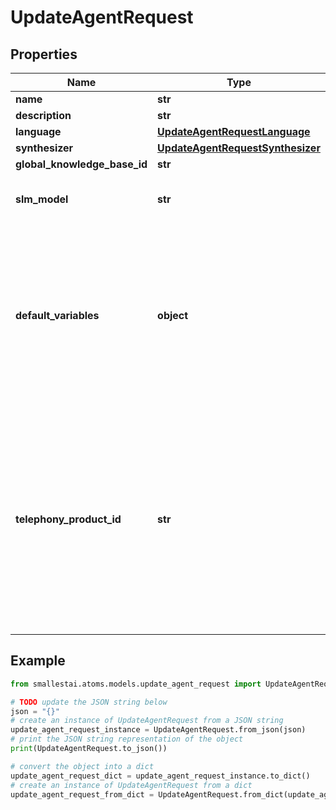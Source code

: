 # UpdateAgentRequest


## Properties

Name | Type | Description | Notes
------------ | ------------- | ------------- | -------------
**name** | **str** |  | [optional] 
**description** | **str** |  | [optional] 
**language** | [**UpdateAgentRequestLanguage**](UpdateAgentRequestLanguage.md) |  | [optional] 
**synthesizer** | [**UpdateAgentRequestSynthesizer**](UpdateAgentRequestSynthesizer.md) |  | [optional] 
**global_knowledge_base_id** | **str** |  | [optional] 
**slm_model** | **str** |  | [optional] [default to 'electron']
**default_variables** | **object** | The default variables to use for the agent. These variables will be used if no variables are provided when initiating a conversation with the agent. | [optional] 
**telephony_product_id** | **str** | The telephony product ID of the agent. This is the product ID of the telephony product that will be used to make the outbound call. You can buy telephone number and assign it to the agent. | [optional] 

## Example

```python
from smallestai.atoms.models.update_agent_request import UpdateAgentRequest

# TODO update the JSON string below
json = "{}"
# create an instance of UpdateAgentRequest from a JSON string
update_agent_request_instance = UpdateAgentRequest.from_json(json)
# print the JSON string representation of the object
print(UpdateAgentRequest.to_json())

# convert the object into a dict
update_agent_request_dict = update_agent_request_instance.to_dict()
# create an instance of UpdateAgentRequest from a dict
update_agent_request_from_dict = UpdateAgentRequest.from_dict(update_agent_request_dict)
```



